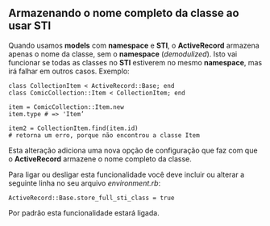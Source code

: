 ## Armazenando o nome completo da classe ao usar STI

Quando usamos **models** com **namespace** e **STI**, o **ActiveRecord** armazena apenas o nome da classe, sem o **namespace** (*demodulized*). Isto vai funcionar se todas as classes no **STI** estiverem no mesmo **namespace**, mas irá falhar em outros casos. Exemplo:

	class CollectionItem < ActiveRecord::Base; end
	class ComicCollection::Item < CollectionItem; end

	item = ComicCollection::Item.new
	item.type # => 'Item’

	item2 = CollectionItem.find(item.id)
	# retorna um erro, porque não encontrou a classe Item

Esta alteração adiciona uma nova opção de configuração que faz com que o **ActiveRecord** armazene o nome completo da classe.

Para ligar ou desligar esta funcionalidade você deve incluir ou alterar a seguinte linha no seu arquivo *environment.rb*:

	ActiveRecord::Base.store_full_sti_class = true

Por padrão esta funcionalidade estará ligada.
